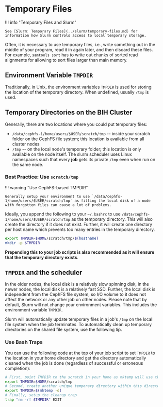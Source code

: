 # Temporary Files

!!! info "Temporary Files and Slurm"

    See [Slurm: Temporary Files](../slurm/temporary-files.md) for information how Slurm controls access to local temporary storage.

Often, it is necessary to use temporary files, i.e., write something out in the  middle of your program, read it in again later, and then discard these files.
For example, `samtools sort` has to write out chunks of sorted read alignments for allowing to sort files larger than main memory.

## Environment Variable `TMPDIR`

Traditionally, in Unix, the environment variables `TMPDIR` is used for storing the location of the temporary directory.
When undefined, usually `/tmp` is used.

## Temporary Directories on the BIH Cluster

Generally, there are two locations where you could put temporary files:

- `/data/cephfs-1/home/users/$USER/scratch/tmp` -- inside your scratch folder on the CephFS file system; this location is available from all cluster nodes
- `/tmp` -- on the local node's temporary folder; this location is only available on the node itself.
  The slurm scheduler uses Linux namespaces such that every **job** gets its private `/tmp` even when run on the same node.

### Best Practice:  Use `scratch/tmp`

!!! warning "Use CephFS-based TMPDIR"

    Generally setup your environment to use `/data/cephfs-1/home/users/$USER/scratch/tmp` as filling the local disk of a node with forgotten files can cause a lot of problems.

Ideally, you append the following to your `~/.bashrc` to use `/data/cephfs-1/home/users/$USER/scratch/tmp` as the temporary directory.
This will also create the directory if it does not exist.
Further, it will create one directory per host name which prevents too many entries in the temporary directory.

```bash
export TMPDIR=$HOME/scratch/tmp/$(hostname)
mkdir -p $TMPDIR
```

**Prepending this to your job scripts is also recommended as it will ensure that the temporary directory exists.**

## `TMPDIR` and the scheduler

In the older nodes, the local disk is a relatively slow spinning disk, in the newer nodes, the local disk is a relatively fast SSD.
Further, the local disk is independent from the CephFS file system, so I/O volume to it does not affect the network or any other job on other nodes.
Please note that by default, Slurm will not change your environment variables.
This includes the environment variable `TMPDIR`.

Slurm will automatically update temporary files in a job's `/tmp` on the local file system when the job terminates.
To automatically clean up temporary directories on the shared file system, use the following tip.

### Use Bash Traps

You can use the following code at the top of your job script to set `TMPDIR` to the location in your home directory and get the directory automatically cleaned when the job is done (regardless of successful or erroneous completion):

```bash
# First, point TMPDIR to the scratch in your home as mktemp will use thi
export TMPDIR=$HOME/scratch/tmp
# Second, create another unique temporary directory within this directory
export TMPDIR=$(mktemp -d)
# Finally, setup the cleanup trap
trap "rm -rf $TMPDIR" EXIT
```
